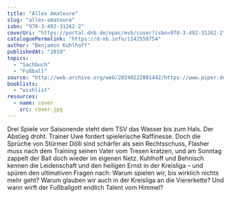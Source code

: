 ```yaml
---
title: "Alles Amateure"
slug: "alles-amateure"
isbn: "978-3-492-31262-2"
coverUri: "https://portal.dnb.de/opac/mvb/cover?isbn=978-3-492-31262-2"
cataloguePermalink: "https://d-nb.info/1142558754"
author: "Benjamin Kuhlhoff"
publishedAt: "2018"
topics:
  - "Sachbuch"
  - "Fußball"
source: "http://web.archive.org/web/20240222081442/https://www.piper.de/buecher/alles-amateure-isbn-978-3-492-31262-2"
booklists:
  - "wishlist"
resources:
  - name: cover
    src: cover.jpg
---
```

Drei Spiele vor Saisonende steht dem TSV das Wasser bis zum Hals. Der Abstieg 
droht. Trainer Uwe fordert spielerische Raffinesse. Doch die Sprüche von 
Stürmer Dölli sind schärfer als sein Rechtsschuss, Flasher muss nach dem 
Training seinen Vater vom Tresen kratzen, und am Sonntag zappelt der Ball doch 
wieder im eigenen Netz. Kuhlhoff und Behnisch kennen die Leidenschaft und den 
heiligen Ernst in der Kreisliga – und spüren den ultimativen Fragen nach: 
Warum spielen wir, bis wirklich nichts mehr geht? Warum glauben wir auch in 
der Kreisliga an die Viererkette? Und wann wirft der Fußballgott endlich 
Talent vom Himmel?